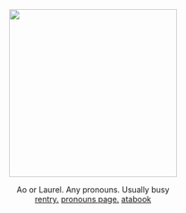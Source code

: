 <div class align="center">
<img width="300" height="300" src="https://64.media.tumblr.com/d2e638bf9ba24caa313617276a50e1bc/373fbe2199bdcf4d-5a/s1280x1920/f17355cbb178e28c002ade16eb2b22309dc98ee8.png"/>
<p>Ao or Laurel. Any pronouns. Usually busy <br>
<a href="https://rentry.co/consquence">rentry.</a> <a href="https://en.pronouns.page/@conse">pronouns page.</a> <a href="https://consequence.atabook.org">atabook</a></p>
</div>

